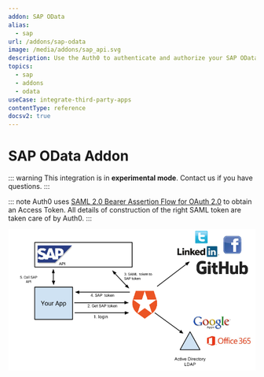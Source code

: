 ```yaml
---
addon: SAP OData
alias:
  - sap
url: /addons/sap-odata
image: /media/addons/sap_api.svg
description: Use the Auth0 to authenticate and authorize your SAP OData services.
topics:
  - sap
  - addons
  - odata
useCase: integrate-third-party-apps
contentType: reference
docsv2: true
---
```


# SAP OData Addon

::: warning
This integration is in <strong>experimental mode</strong>. Contact us if you have questions.
:::

::: note
  Auth0 uses <a href="http://help.sap.com/saphelp_nw74/helpdata/en/12/41087770d9441682e3e02958997846/content.htm">SAML 2.0 Bearer Assertion Flow for OAuth 2.0</a> to obtain an Access Token. All details of construction of the right SAML token are taken care of by Auth0.
:::

![](/media/articles/server-apis/sap-data-flow.png)
